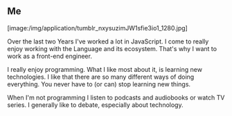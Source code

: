 ## Me

[image:/img/application/tumblr_nxysuzimJW1sfie3io1_1280.jpg]

Over the last two Years I've worked a lot in JavaScript. I come to really enjoy working with the Language and its ecosystem. That's why I want to work as a front-end engineer.

 I really enjoy programming. What I like most about it, is learning new technologies. I like that there are so many different ways of doing everything. You never have to (or can) stop learning new things.

When I'm not programming I listen to podcasts and audiobooks or watch TV series. I generally like to debate, especially about technology.

